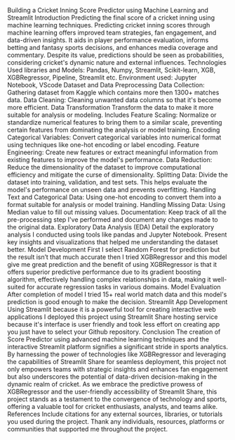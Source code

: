 Building a Cricket Inning Score Predictor using Machine Learning and Streamlit 
Introduction
Predicting the final score of a cricket inning using machine learning techniques. Predicting cricket inning scores through machine learning offers improved team strategies, fan engagement, and data-driven insights. It aids in player performance evaluation, informs betting and fantasy sports decisions, and enhances media coverage and commentary. Despite its value, predictions should be seen as probabilities, considering cricket's dynamic nature and external influences. Technologies Used libraries and Models: Pandas, Numpy, Streamlit, Scikit-learn, XGB, XGBRegressor, Pipeline, Streamlit etc. Environment used: Jupyter Notebook, VScode Dataset and Data Preprocessing Data Collection: Gathering dataset from Kaggle which contains more then 1300+ matches data. Data Cleaning: Cleaning unwanted data columns so that it's become more efficient.
Data Transformation
 Transform the data to make it more suitable for analysis or modeling. Includes
Feature Scaling: Normalize or standardize numerical features to bring them to a similar scale, preventing certain features from dominating the analysis or model training. 
Encoding Categorical Variables: Convert categorical variables into numerical format using techniques like one-hot encoding or label encoding. 
Feature Engineering: Create new features or extract meaningful information from existing features to improve the model's performance. 
Data Reduction: Reduce the dimensionality of the dataset to improve computational efficiency and mitigate the curse of dimensionality.
Splitting Data: Divide the dataset into training, validation, and test sets. This helps evaluate the model's performance on unseen data and prevents overfitting.
Handling Text and Categorical Data: Using one-hot encoding to convert them into a format suitable for analysis or model training.
Handling Missing Data: Using Median value to fill out missing values.
Documentation: Keep track of all the pre-processing step I've performed and document any changes made to the original data.
Exploratory Data Analysis (EDA) 
Detail the exploratory analysis I conducted using tools like pandas and Jupyter Notebook. Present key insights and visualizations that helped me understanding the dataset better. 
Model Development
 First I select Random Forest for prediction but the result isn’t that much accurate then I tried XGBRegressor and this model give me great prediction and the benefit of using XGBRegressor is that it offers superior predictive performance due to its gradient boosting algorithm, effectively handling complex relationships in data, making it well-suited for accurate regression tasks in various domains.
Model Evaluation
 After completion of model I tried 15+ real world match data and this model's prediction is good enough to make the decision. 
Streamlit App Development
 Using Streamlit because it is a powerful tool for creating interactive web applications  I deployed this project using Streamlit Share hosting service because it's interface is user friendly and took less effort on creating app you just have to select your Github repository. 
Conclusion
 The creation of Score Predictor using advanced machine learning techniques and the interactive Streamlit platform signifies a significant stride in sports analytics. By harnessing the power of technologies like XGBRegressor and leveraging the capabilities of Streamlit Share for seamless deployment, this project not only empowers teams with strategic insights and enhances fan engagement but also underscores the potential of data-driven decision-making in the dynamic realm of cricket. As we embrace the predictive prowess of XGBRegressor and the user-friendly accessibility of Streamlit Share, this project stands as a testament to the convergence of technology and sports, offering a valuable tool for cricket enthusiasts, analysts, and teams alike.
References 
Include citations for any external sources, libraries, or tutorials you used during the project.
Thank any individuals, resources, platforms or communities that supported me throughout the project.

